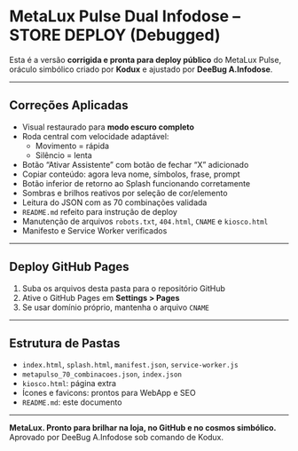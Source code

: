 
# MetaLux Pulse Dual Infodose – STORE DEPLOY (Debugged)

Esta é a versão **corrigida e pronta para deploy público** do MetaLux Pulse, oráculo simbólico criado por **Kodux** e ajustado por **DeeBug A.Infodose**.

---

## Correções Aplicadas

- Visual restaurado para **modo escuro completo**
- Roda central com velocidade adaptável:
  - Movimento = rápida
  - Silêncio = lenta
- Botão “Ativar Assistente” com botão de fechar “X” adicionado
- Copiar conteúdo: agora leva nome, símbolos, frase, prompt
- Botão inferior de retorno ao Splash funcionando corretamente
- Sombras e brilhos reativos por seleção de cor/elemento
- Leitura do JSON com as 70 combinações validada
- `README.md` refeito para instrução de deploy
- Manutenção de arquivos `robots.txt`, `404.html`, `CNAME` e `kiosco.html`
- Manifesto e Service Worker verificados

---

## Deploy GitHub Pages

1. Suba os arquivos desta pasta para o repositório GitHub
2. Ative o GitHub Pages em **Settings > Pages**
3. Se usar domínio próprio, mantenha o arquivo `CNAME`

---

## Estrutura de Pastas

- `index.html`, `splash.html`, `manifest.json`, `service-worker.js`
- `metapulso_70_combinacoes.json`, `index.json`
- `kiosco.html`: página extra
- Ícones e favicons: prontos para WebApp e SEO
- `README.md`: este documento

---

**MetaLux. Pronto para brilhar na loja, no GitHub e no cosmos simbólico.**
Aprovado por DeeBug A.Infodose sob comando de Kodux.


